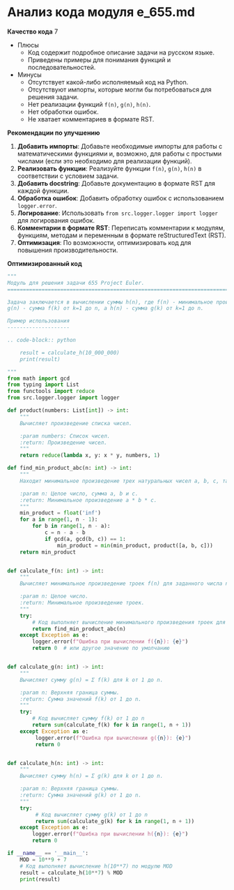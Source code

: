 # Анализ кода модуля e_655.md

**Качество кода**
7
-  Плюсы
    - Код содержит подробное описание задачи на русском языке.
    - Приведены примеры для понимания функций и последовательностей.
-  Минусы
    - Отсутствует какой-либо исполняемый код на Python.
    - Отсутствуют импорты, которые могли бы потребоваться для решения задачи.
    - Нет реализации функций `f(n)`, `g(n)`, `h(n)`.
    - Нет обработки ошибок.
    - Не хватает комментариев в формате RST.

**Рекомендации по улучшению**

1.  **Добавить импорты**: Добавьте необходимые импорты для работы с математическими функциями и, возможно, для работы с простыми числами (если это необходимо для реализации функций).
2.  **Реализовать функции**: Реализуйте функции `f(n)`, `g(n)`, `h(n)` в соответствии с условием задачи.
3.  **Добавить docstring**: Добавьте документацию в формате RST для каждой функции.
4.  **Обработка ошибок**: Добавить обработку ошибок с использованием `logger.error`.
5.  **Логирование**: Использовать `from src.logger.logger import logger` для логирования ошибок.
6. **Комментарии в формате RST**: Переписать комментарии к модулям, функциям, методам и переменным в формате reStructuredText (RST).
7. **Оптимизация**: По возможности, оптимизировать код для повышения производительности.

**Оптимизированный код**

```python
"""
Модуль для решения задачи 655 Project Euler.
=========================================================================================

Задача заключается в вычислении суммы h(n), где f(n) - минимальное произведение трех натуральных чисел a, b, c, таких что a + b + c = n и НОД(a, b, c) = 1,
g(n) - сумма f(k) от k=1 до n, а h(n) - сумма g(k) от k=1 до n.

Пример использования
--------------------

.. code-block:: python

    result = calculate_h(10_000_000)
    print(result)

"""
from math import gcd
from typing import List
from functools import reduce
from src.logger.logger import logger

def product(numbers: List[int]) -> int:
    """
    Вычисляет произведение списка чисел.

    :param numbers: Список чисел.
    :return: Произведение чисел.
    """
    return reduce(lambda x, y: x * y, numbers, 1)

def find_min_product_abc(n: int) -> int:
    """
    Находит минимальное произведение трех натуральных чисел a, b, c, таких что a + b + c = n и НОД(a, b, c) = 1.

    :param n: Целое число, сумма a, b и c.
    :return: Минимальное произведение a * b * c.
    """
    min_product = float('inf')
    for a in range(1, n - 1):
        for b in range(1, n - a):
            c = n - a - b
            if gcd(a, gcd(b, c)) == 1:
                min_product = min(min_product, product([a, b, c]))
    return min_product


def calculate_f(n: int) -> int:
    """
    Вычисляет минимальное произведение троек f(n) для заданного числа n.

    :param n: Целое число.
    :return: Минимальное произведение троек.
    """
    try:
        # Код выполняет вычисление минимального произведения троек для n
        return find_min_product_abc(n)
    except Exception as e:
        logger.error(f"Ошибка при вычислении f({n}): {e}")
        return 0  # или другое значение по умолчанию


def calculate_g(n: int) -> int:
    """
    Вычисляет сумму g(n) = Σ f(k) для k от 1 до n.

    :param n: Верхняя граница суммы.
    :return: Сумма значений f(k) от 1 до n.
    """
    try:
        # Код вычисляет сумму f(k) от 1 до n
        return sum(calculate_f(k) for k in range(1, n + 1))
    except Exception as e:
         logger.error(f"Ошибка при вычислении g({n}): {e}")
         return 0


def calculate_h(n: int) -> int:
    """
    Вычисляет сумму h(n) = Σ g(k) для k от 1 до n.

    :param n: Верхняя граница суммы.
    :return: Сумма значений g(k) от 1 до n.
    """
    try:
         # Код вычисляет сумму g(k) от 1 до n
         return sum(calculate_g(k) for k in range(1, n + 1))
    except Exception as e:
        logger.error(f"Ошибка при вычислении h({n}): {e}")
        return 0

if __name__ == '__main__':
    MOD = 10**9 + 7
    # Код выполняет вычисление h(10**7) по модулю MOD
    result = calculate_h(10**7) % MOD
    print(result)
```